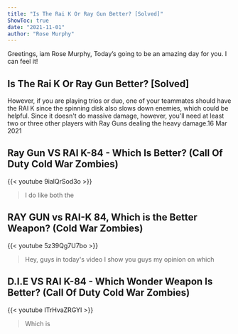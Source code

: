 ```yaml
---
title: "Is The Rai K Or Ray Gun Better? [Solved]"
ShowToc: true 
date: "2021-11-01"
author: "Rose Murphy" 
---
```


Greetings, iam Rose Murphy, Today’s going to be an amazing day for you. I can feel it!
## Is The Rai K Or Ray Gun Better? [Solved]
 However, if you are playing trios or duo, one of your teammates should have the RAI K since the spinning disk also slows down enemies, which could be helpful. Since it doesn't do massive damage, however, you'll need at least two or three other players with Ray Guns dealing the heavy damage.16 Mar 2021

## Ray Gun VS RAI K-84 - Which Is Better? (Call Of Duty Cold War Zombies)
{{< youtube 9ialQrSod3o >}}
>I do like both the 

## RAY GUN vs RAI-K 84, Which is the Better Weapon? (Cold War Zombies)
{{< youtube 5z39Qg7U7bo >}}
>Hey, guys in today's video I show you guys my opinion on which 

## D.I.E VS RAI K-84 - Which Wonder Weapon Is Better? (Call Of Duty Cold War Zombies)
{{< youtube ITrHvaZRGYI >}}
>Which is 

